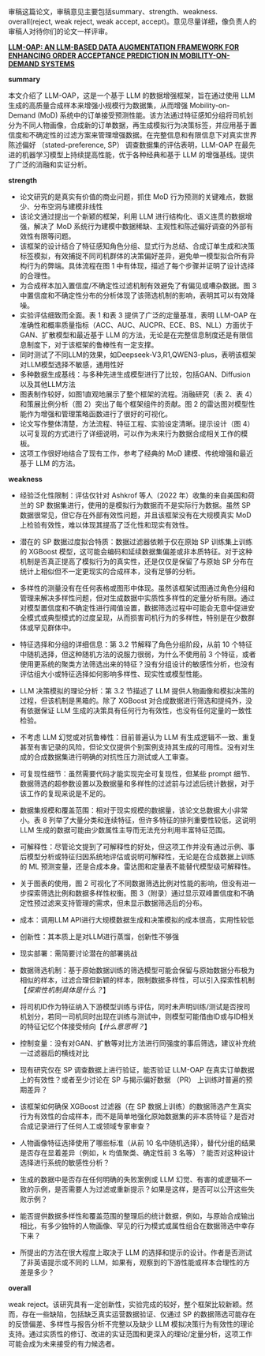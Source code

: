 审稿这篇论文，审稿意见主要包括summary、strength、weakness. overall(reject, weak reject, weak accept, accept)。意见尽量详细，像负责人的审稿人对待你们的论文一样评审。

[**LLM-OAP: AN LLM-BASED DATA AUGMENTATION  FRAMEWORK FOR ENHANCING ORDER ACCEPTANCE  PREDICTION IN MOBILITY-ON-DEMAND SYSTEMS**](https://openreview.net/pdf?id=17wW0MWqjl)

**summary**

本文介绍了 LLM-OAP，这是一个基于 LLM 的数据增强框架，旨在通过使用 LLM 生成的高质量合成样本来增强小规模行为数据集，从而增强 Mobility-on-Demand (MoD) 系统中的订单接受预测性能。该方法通过特征感知分组将司机划分为不同人物画像，合成新的订单数据，再生成模拟行为决策标签，并应用基于置信度和不确定性的过滤方案来管理增强数据。在完整信息和有限信息下对真实世界陈述偏好 （stated-preference, SP） 调查数据集的评估表明，LLM-OAP 在最先进的机器学习模型上持续提高性能，优于各种经典和基于 LLM 的增强基线。提供了广泛的消融和实证分析。

**strength**

* 论文研究的是真实有价值的商业问题，抓住 MoD 行为预测的关键难点，数据少、分布空洞与建模非线性
* 该论文通过提出一个新颖的框架，利用 LLM 进行结构化、语义连贯的数据增强，解决了 MoD 系统行为建模中数据稀缺、主观性和陈述偏好调查的外部有效性有限等问题。
* 该框架的设计结合了特征感知角色分组、显式行为总结、合成订单生成和决策标签模拟，有效捕捉不同司机群体的决策偏好差异，避免单一模型拟合所有异构行为的弊端。具体流程在图 1 中有体现，描述了每个步骤并证明了设计选择的合理性。
* 为合成样本加入置信度/不确定性过滤机制有效避免了有偏见或嘈杂数据。图 3 中置信度和不确定性分布的分析体现了该筛选机制的影响，表明其可以有效降噪。
* 实验评估细致而全面。表 1 和表 3 提供了广泛的定量基准，表明 LLM-OAP 在准确性和概率质量指标（ACC、AUC、AUCPR、ECE、BS、NLL）方面优于 GAN、扩散模型和最近基于 LLM 的方法，无论是在完整信息制度还是有限信息制度下，对于该框架的鲁棒性有一定支撑。
* 同时测试了不同LLM的效果，如Deepseek-V3,R1,QWEN3-plus，表明该框架对LLM模型选择不敏感，通用性好
* 多种数据生成基线：与多种先进生成模型进行了比较，包括GAN、Diffusion以及其他LLM方法
* 图表制作较好，如图1直观地展示了整个框架的流程。消融研究（表 2、表 4）和策展比例分析（图 2）突出了每个框架组件的贡献。图 2 的雷达图对模型性能作为增强和管理策略函数进行了很好的可视化。
* 论文写作整体清楚，方法流程、特征工程、实验设定清晰。提示设计（图 4）以可复现的方式进行了详细说明，可以作为未来行为数据合成相关工作的模板。
* 这项工作很好地结合了现有工作，参考了经典的 MoD 建模、传统增强和最近基于 LLM 的方法。

**weakness**

* 经验泛化性限制：评估仅针对 Ashkrof 等人（2022 年）收集的来自美国和荷兰的 SP 数据集进行，使用的是模拟行为数据而不是实际行为数据。虽然 SP 数据很常见，但它存在外部有效性问题，并且该框架没有在大规模真实 MoD 上检验有效性，难以体现其提高了泛化性和现实有效性。
* 潜在的 SP 数据过度拟合特质：数据过滤器依赖于仅在原始 SP 训练集上训练的 XGBoost 模型，这可能会编码和延续数据集偏差或非本质特征。对于这种机制是否真正提高了模拟行为的真实性，还是仅仅是保留了与原始 SP 分布在统计上相似但不一定更现实的合成样本，没有足够的分析。
* 多样性的测量没有在任何表格或图形中体现。虽然该框架试图通过角色分组和管理来解决多样性问题，但对生成数据中实质性多样性的定量分析有限。通过对模型置信度和不确定性进行阈值设置，数据筛选过程中可能会无意中促进安全模式或典型模式的过度呈现，从而损害司机行为的多样性，特别是在少数群体或罕见群体中。
* 特征选择和分组的详细信息：第 3.2 节解释了角色分组阶段，从前 10 个特征中随机选择，但这种随机方法的说服力很弱，为什么不使用前 3 个特征，或者使用更系统的聚类方法筛选出来的特征？没有分组设计的敏感性分析，也没有评估组大小或特征选择如何影响多样性、现实性或模型性能。
* LLM 决策模拟的理论分析：第 3.2 节描述了 LLM 提供人物画像和模拟决策的过程，但该机制是黑箱的。除了 XGBoost 对合成数据进行筛选和提纯外，没有依据保证 LLM 生成的决策具有任何行为有效性，也没有任何定量的一致性检验。
* 不考虑 LLM 幻觉或对抗鲁棒性：目前普遍认为 LLM 有生成逻辑不一致、重复甚至有害记录的风险，但论文仅提供个别案例支持其生成的可用性。没有对生成的合成数据集进行明确的对抗性压力测试或人工审查。
* 可复现性细节：虽然需要代码才能实现完全可复现性，但某些 prompt 细节、数据筛选的超参数设置以及数据量和多样性的过滤前与过滤后统计数据，对于该工作的复现来说是不足的。
* 数据集规模和覆盖范围：相对于现实规模的数据量，该论文总数据大小非常小。表 8 列举了大量分类和连续特征，但许多特征的排列重要性较低，这说明 LLM 生成的数据可能由少数属性主导而无法充分利用丰富特征范围。
* 可解释性：尽管论文提到了可解释性的好处，但这项工作并没有通过示例、事后模型分析或特征归因系统地评估或说明可解释性，无论是在合成数据上训练的 ML 预测变量，还是合成本身。雷达图和定量表不能替代模型级可解释性。
* 关于图表的使用，图 2 可视化了不同数据筛选比例对性能的影响，但没有进一步探索筛选比例和数据多样性权衡。图 3（附录）通过显示双峰置信度和不确定性预过滤来支持管理的需求，但未显示数据筛选后的分布。





* 成本：调用LLM API进行大规模数据生成和决策模拟的成本很高，实用性较低
* 创新性：其本质上是对LLM进行蒸馏，创新性不够强
* 现实部署：需简要讨论潜在的部署挑战
* 数据筛选机制：基于原始数据训练的筛选模型可能会保留与原始数据分布极为相似的样本，过滤合理但新颖的样本，限制数据多样性，可以引入探索性机制【*探索性机制具体是什么？*】
* 将司机ID作为特征纳入下游模型训练与评估，同时未声明训练/测试是否按司机划分，若同一司机同时出现在训练与测试中，则模型可能借由ID或与ID相关的特征记忆个体接受倾向【*什么意思啊？*】
* 控制变量：没有对GAN、扩散等对比方法进行同强度的事后筛选，建议补充统一过滤器后的横线对比



* 现有研究仅在 SP 调查数据上进行验证，能否验证 LLM-OAP 在真实订单数据上的有效性？或者至少讨论在 SP 与揭示偏好数据 （PR） 上训练时普遍的预期差异？
* 该框架如何确保 XGBoost 过滤器（在 SP 数据上训练）的数据筛选产生真实行为有效性的合成样本，而不是简单地强化原始数据集的非本质特征？是否对合成记录进行了任何人工或领域专家审查？
* 人物画像特征选择使用了哪些标准（从前 10 名中随机选择），替代分组的结果是否存在显着差异（例如，k 均值聚类、确定性前 3 名等）？能否对这种设计选择进行系统的敏感性分析？
* 生成的数据中是否存在任何明确的失败案例或 LLM 幻觉、有害的或逻辑不一致的示例，是否需要人为过滤或重新提示？如果是这样，是否可以公开这些失败示例？
* 能否提供数据多样性和覆盖范围的整理后的统计数据，例如，与原始合成输出相比，有多少独特的人物画像、罕见的行为模式或属性组合在数据筛选中幸存下来？
* 所提出的方法在很大程度上取决于 LLM 的选择和提示的设计。作者是否测试了非英语提示或不同的 LLM，如果有，观察到的下游性能或样本合理性的方差是多少？

**overall**

weak reject。该研究具有一定创新性，实验完成的较好，整个框架比较新颖。然而，存在一些缺陷，包括缺乏真实运营数据验证、仅通过 SP 的数据筛选可能存在的反馈偏差、多样性与报告分析不完整以及缺少 LLM 模拟决策行为有效性的理论支持。通过实质性的修订、改进的实证范围和更深入的理论/定量分析，这项工作可能会成为未来接受的有力候选者。



